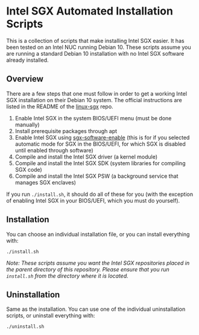 # Intel SGX Automated Installation Scripts

This is a collection of scripts that make installing Intel SGX easier. It has been tested on an Intel NUC running Debian 10. These scripts assume you are running a standard Debian 10 installation with no Intel SGX software already installed.

## Overview

There are a few steps that one must follow in order to get a working Intel SGX installation on their Debian 10 system. The official instructions are listed in the README of the [linux-sgx](https://github.com/intel/linux-sgx) repo.

1. Enable Intel SGX in the system BIOS/UEFI menu (must be done manually)
2. Install prerequisite packages through apt
3. Enable Intel SGX using [sgx-software-enable](https://github.com/intel/sgx-software-enable.git) (this is for if you selected automatic mode for SGX in the BIOS/UEFI, for which SGX is disabled until enabled through software)
4. Compile and install the Intel SGX driver (a kernel module)
5. Compile and install the Intel SGX SDK (system libraries for compiling SGX code)
6. Compile and install the Intel SGX PSW (a background service that manages SGX enclaves)

If you run `./install.sh`, it should do all of these for you (with the exception of enabling Intel SGX in your BIOS/UEFI, which you must do yourself).

## Installation

You can choose an individual installation file, or you can install everything with:

```
./install.sh
```

*Note: These scripts assume you want the Intel SGX repositories placed in the parent directory of this repository. Please ensure that you run `install.sh` from the directory where it is located.*

## Uninstallation

Same as the installation. You can use one of the individual uninstallation scripts, or uninstall everything with:

```
./uninstall.sh
```
